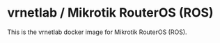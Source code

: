 vrnetlab / Mikrotik RouterOS (ROS)
========================
This is the vrnetlab docker image for Mikrotik RouterOS (ROS).
